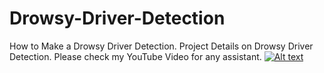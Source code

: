 # Drowsy-Driver-Detection
How to Make a Drowsy Driver Detection. 
Project Details on Drowsy Driver Detection. 
Please check my YouTube Video for any assistant.
[![Alt text](https://img.youtube.com/vi/cWQKq0tGaPQ/0.jpg)](https://www.youtube.com/watch?v=cWQKq0tGaPQ)
